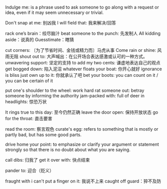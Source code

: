 Indulge me: is a phrase used to ask someone to go along with a request or idea, even if it may seem unnecessary or trivial.

Don't snap at me: 别凶我
I will field that: 我来解决/回答


rack one’s brain：绞尽脑汁
beat someone to the punch: 先发制人
All kidding aside：说真的
Guesstimate：瞎猜


cut corners: 〔为了节省时间、金钱或精力而〕马虎从事
Come rain or shine: 风雨无阻
shout out to: 大声喊出：在公开场合表达感激或认可的一种方式。
unwavering support: 坚定的支持
to add my two cents: 谦虚地表达自己的观点
get bogged down: 陷入泥沼
whatever floats your boat: 你开心就好
ignorance is bliss
just own up to it: 你就承认了吧
bet your boots: you can count on it / you can be certain of it

put one's shoulder to the wheel: work hard
rat someone out: betray someone by informing the authority
jam-packed with: full of
deer in headlights: 惊恐万状

It rings true to this day: 至今仍然正确
leave the door open: 保持开放状态
go for the throat: 直击要害

read the room: 察言观色
curate's egg: refers to something that is mostly or partly bad, but has some good parts.

drive home your point: to emphasize or clarify your argument or statement strongly so that there is no doubt about what you are saying.

call dibs: 归我了
get it over with: 快点结束

pander to: 迎合（贬义）

fraught with
i can't put a finger on it: 我说不上来
caught off guard：猝不及防



